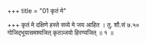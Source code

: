 +++
title = "01 कृतं मे"

+++
कृतं मे दक्षिणे हस्ते सव्ये मे जय आहित । तु. शौ.सं ७.५०  
गोजिद्भूयासमश्वजित् कृतञ्जयो हिरण्यजित् ॥ १ ॥